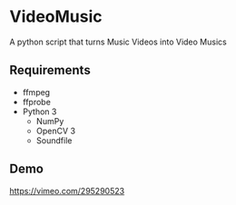 # VideoMusic
A python script that turns Music Videos into Video Musics

## Requirements
  - ffmpeg
  - ffprobe
  - Python 3
    - NumPy
    - OpenCV 3
    - Soundfile
  

## Demo
https://vimeo.com/295290523
